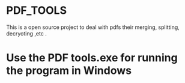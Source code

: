 # PDF_TOOLS
This is a open source project to deal with pdfs their merging, splitting, decryoting ,etc . 
 
 # Use the PDF tools.exe for running the program in   Windows
